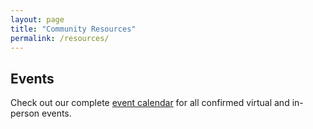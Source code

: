 ```yaml
---
layout: page
title: "Community Resources"
permalink: /resources/
---
```

<h2>Events</h2>

Check out our complete [event calendar](../calendar) for all confirmed virtual and in-person events.


